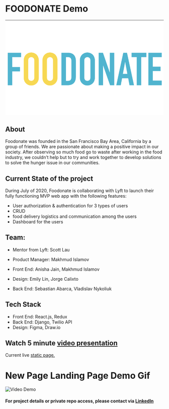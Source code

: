 # FOODONATE Demo

![logo](logo.png)
## About
Foodonate was founded in the San Francisco Bay Area, California by a group of friends. We are passionate about making a positive impact in our society. After observing so much food go to waste after working in the food industry, we couldn’t help but to try and work together to develop solutions to solve the hunger issue in our communities.

## Current State of the project

During July of 2020, Foodonate is collaborating with Lyft to launch their fully functioning MVP web app with the following features:

- User authorization & authentication for 3 types of users
- CRUD
- food delivery logistics and communication among the users
- Dashboard for the users

## Team:

- Mentor from Lyft: Scott Lau

- Product Manager: Makhmud Islamov
- Front End: Anisha Jain, Makhmud Islamov
- Design: Emily Lin, Jorge Calixto
- Back End: Sebastian Abarca, Vladislav Nykoliuk

## Tech Stack

- Front End: React.js, Redux
- Back End: Django, Twilio API
- Design: Figma, Draw.io

## Watch 5 minute [video presentation](https://drive.google.com/file/d/1yUaxJyiz1741I2hAUekKgNCSsJaWHzKB/view?usp=sharing)

Current live [static page.](https://www.foodonate.org/)

# New Page Landing Page Demo Gif

![Video Demo](demo.gif)


#### For project details or private repo access, please contact via [LinkedIn](https://www.linkedin.com/in/m-sunnatovich/)
